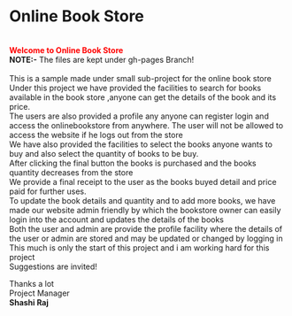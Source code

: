 # Online Book Store
<br/><b style="color:red">Welcome to Online Book Store</b><br/>
<b>NOTE:-</b> The files are kept under gh-pages Branch!<br/>
<br/>This is a sample made under small    sub-project for the online book store<br/>
Under this project we have provided the facilities to search for books available in the book store ,anyone can get the details of the book and its price. <br/>
The users are also provided a profile any anyone can register login and access the onlinebookstore from anywhere. The user will not be allowed to access the website if he logs out from the store<br/>
We have also provided the facilities to select the books     anyone wants to buy and also select the quantity of books to be buy. <br/> After clicking  the final button the books is purchased and the books quantity decreases from    the store<br/>
We provide a final receipt to the user as the books buyed detail and price paid for further uses.<br/>
To update the book details and quantity and to add more books, we have made our website admin friendly by which the bookstore owner can easily login into the account and updates the details of the books</br>
Both the user and admin are provide the profile facility where the details of the user or admin are stored and may be updated or changed by logging in<br/>
This much is only the start of this  project and i am working hard for this  project<br/>
Suggestions are invited!<br/>

<bold>Thanks a lot</bold><br/>
                                                                                                        Project Manager<br/>
                                                                                                         <b>Shashi Raj</b>
